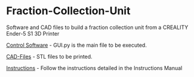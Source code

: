 # Fraction-Collection-Unit
Software and CAD files to build a fraction collection unit from a CREALITY Ender-5 S1 3D Printer 

[Control Software](/Python/) - GUI.py is the main file to be executed. 

[CAD-Files](/CAD/STL/) - STL files to be printed.

[Instructions](/Instructions/Instructions.md) - Follow the instructions detailed in the Instructions Manual

